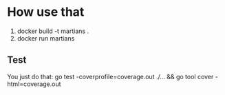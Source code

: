 # How use that

1. docker build -t martians .
2. docker run martians

## Test
You just do that: go test -coverprofile=coverage.out ./... && go tool cover -html=coverage.out
